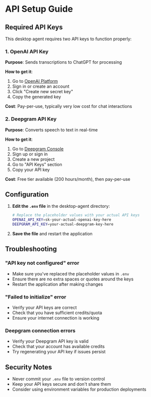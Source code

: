 # API Setup Guide

## Required API Keys

This desktop agent requires two API keys to function properly:

### 1. OpenAI API Key

**Purpose**: Sends transcriptions to ChatGPT for processing

**How to get it**:
1. Go to [OpenAI Platform](https://platform.openai.com/api-keys)
2. Sign in or create an account
3. Click "Create new secret key"
4. Copy the generated key

**Cost**: Pay-per-use, typically very low cost for chat interactions

### 2. Deepgram API Key

**Purpose**: Converts speech to text in real-time

**How to get it**:
1. Go to [Deepgram Console](https://console.deepgram.com/)
2. Sign up or sign in
3. Create a new project
4. Go to "API Keys" section
5. Copy your API key

**Cost**: Free tier available (200 hours/month), then pay-per-use

## Configuration

1. **Edit the `.env` file** in the desktop-agent directory:
   ```bash
   # Replace the placeholder values with your actual API keys
   OPENAI_API_KEY=sk-your-actual-openai-key-here
   DEEPGRAM_API_KEY=your-actual-deepgram-key-here
   ```

2. **Save the file** and restart the application

## Troubleshooting

### "API key not configured" error
- Make sure you've replaced the placeholder values in `.env`
- Ensure there are no extra spaces or quotes around the keys
- Restart the application after making changes

### "Failed to initialize" error
- Verify your API keys are correct
- Check that you have sufficient credits/quota
- Ensure your internet connection is working

### Deepgram connection errors
- Verify your Deepgram API key is valid
- Check that your account has available credits
- Try regenerating your API key if issues persist

## Security Notes

- Never commit your `.env` file to version control
- Keep your API keys secure and don't share them
- Consider using environment variables for production deployments 